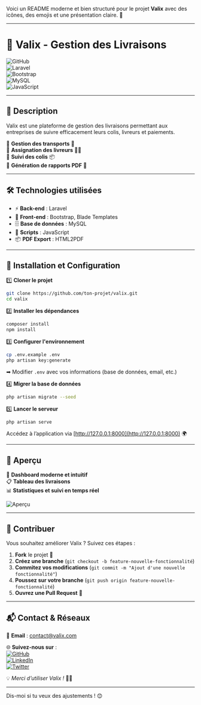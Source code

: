 Voici un README moderne et bien structuré pour le projet **Valix** avec des icônes, des emojis et une présentation claire. 🚀  

---

# 🚗 **Valix - Gestion des Livraisons**  

![GitHub](https://img.shields.io/badge/GitHub-000?style=for-the-badge&logo=github)  
![Laravel](https://img.shields.io/badge/Laravel-FF2D20?style=for-the-badge&logo=laravel&logoColor=white)  
![Bootstrap](https://img.shields.io/badge/Bootstrap-7952B3?style=for-the-badge&logo=bootstrap&logoColor=white)  
![MySQL](https://img.shields.io/badge/MySQL-4479A1?style=for-the-badge&logo=mysql&logoColor=white)  
![JavaScript](https://img.shields.io/badge/JavaScript-F7DF1E?style=for-the-badge&logo=javascript&logoColor=black)  

---

## 📌 **Description**  
Valix est une plateforme de gestion des livraisons permettant aux entreprises de suivre efficacement leurs colis, livreurs et paiements.  

🔹 **Gestion des transports** 🚚  
🔹 **Assignation des livreurs** 👨‍✈️  
🔹 **Suivi des colis** 📦  
🔹 **Génération de rapports PDF** 📄  

---

## 🛠 **Technologies utilisées**  

- ⚡ **Back-end** : Laravel  
- 🎨 **Front-end** : Bootstrap, Blade Templates  
- 🗄 **Base de données** : MySQL  
- 📜 **Scripts** : JavaScript  
- 📦 **PDF Export** : HTML2PDF  

---

## 🚀 **Installation et Configuration**  

1️⃣ **Cloner le projet**  
```bash
git clone https://github.com/ton-projet/valix.git
cd valix
```

2️⃣ **Installer les dépendances**  
```bash
composer install
npm install
```

3️⃣ **Configurer l'environnement**  
```bash
cp .env.example .env
php artisan key:generate
```
➡ Modifier `.env` avec vos informations (base de données, email, etc.)  

4️⃣ **Migrer la base de données**  
```bash
php artisan migrate --seed
```

5️⃣ **Lancer le serveur**  
```bash
php artisan serve
```
Accédez à l’application via [http://127.0.0.1:8000](http://127.0.0.1:8000) 🌍  

---

## 📸 **Aperçu**  
🎨 **Dashboard moderne et intuitif**  
📋 **Tableau des livraisons**  
📊 **Statistiques et suivi en temps réel**  

![Aperçu](https://via.placeholder.com/800x400?text=Aper%C3%A7u+Valix)  

---

## 🤝 **Contribuer**  
Vous souhaitez améliorer Valix ? Suivez ces étapes :  
1. **Fork** le projet 🍴  
2. **Créez une branche** (`git checkout -b feature-nouvelle-fonctionnalité`)  
3. **Commitez vos modifications** (`git commit -m "Ajout d'une nouvelle fonctionnalité"`)  
4. **Poussez sur votre branche** (`git push origin feature-nouvelle-fonctionnalité`)  
5. **Ouvrez une Pull Request** 🚀  

---

## 📬 **Contact & Réseaux**  

📧 **Email** : [contact@valix.com](mailto:contact@valix.com)  

🌐 **Suivez-nous sur** :  
[![GitHub](https://img.shields.io/badge/GitHub-000?style=for-the-badge&logo=github)](https://github.com/ton-projet)  
[![LinkedIn](https://img.shields.io/badge/LinkedIn-0077B5?style=for-the-badge&logo=linkedin&logoColor=white)](https://linkedin.com/in/ton-profil)  
[![Twitter](https://img.shields.io/badge/Twitter-1DA1F2?style=for-the-badge&logo=twitter&logoColor=white)](https://twitter.com/ton-profil)  

💡 _Merci d’utiliser Valix !_ 🚀✨  

---

Dis-moi si tu veux des ajustements ! 😊
